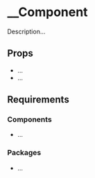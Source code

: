 # __Component

Description...

## Props
- ...
- ...

## Requirements
### Components
- ...

### Packages
- ...
